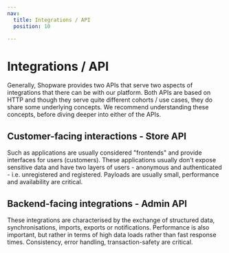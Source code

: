 ```yaml
---
nav:
  title: Integrations / API
  position: 10

---
```


# Integrations / API

Generally, Shopware provides two APIs that serve two aspects of integrations that there can be with our platform. Both APIs are based on HTTP and though they serve quite different cohorts / use cases, they do share some underlying concepts. We recommend understanding these concepts, before diving deeper into either of the APIs.

<PageRef page="general-concepts/" />

## **Customer-facing interactions - Store API**

Such as applications are usually considered "frontends" and provide interfaces for users \(customers\). These applications usually don't expose sensitive data and have two layers of users - anonymous and authenticated - i.e. unregistered and registered. Payloads are usually small, performance and availability are critical.

<PageRef page="store-api-guide/" />

## Backend-facing integrations - Admin API

These integrations are characterised by the exchange of structured data, synchronisations, imports, exports or notifications. Performance is also important, but rather in terms of high data loads rather than fast response times. Consistency, error handling, transaction-safety are critical.

<PageRef page="admin-api/" />
